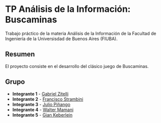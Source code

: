 # TP Análisis de la Información: Buscaminas

Trabajo práctico de la materia Análisis de la Información de la Facultad de Ingeniería de la Universisdad de Buenos Aires (FIUBA).

## Resumen

El proyecto consiste en el desarrollo del clásico juego de Buscaminas.

## Grupo

* **Integrante 1** - [Gabriel Zitelli](https://github.com/gabrielzitelli)
* **Integrante 2** - [Francisco Strambini](https://github.com/FranFiuba)
* **Integrante 3** - [Julio Piñango](https://github.com/julioPinango)
* **Integrante 4** - [Walter Mamani](https://github.com/wjma)
* **Integrante 5** - [Gian Keberlein](https://github.com/GianK128)
